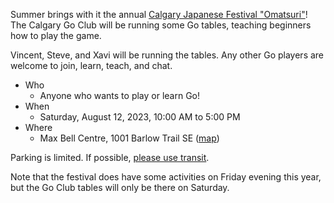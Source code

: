<!--
.. title: Omatsuri 2023 - August 12
.. slug: omatsuri-2023-august-12
.. date: 2023-07-30 21:39:44 UTC-06:00
.. tags: 
.. category: 
.. link: 
.. description: 
.. type: text
-->

Summer brings with it the annual [Calgary Japanese Festival "Omatsuri"](https://calgaryjapanesefestival.com/)!  The 
Calgary Go Club will be running some Go tables, teaching beginners how to play the game.

Vincent, Steve, and Xavi will be running the tables.  Any other Go players are welcome to join, learn, teach, and 
chat.

* Who
    * Anyone who wants to play or learn Go!
* When
    * Saturday, August 12, 2023, 10:00 AM to 5:00 PM
* Where
    * Max Bell Centre, 1001 Barlow Trail SE ([map](https://goo.gl/maps/K9BBTcDd7w42))

Parking is limited.  If possible, [please use transit](https://calgaryjapanesefestival.com/index.php/location/).

Note that the festival does have some activities on Friday evening this year, but the Go Club tables will only be 
there on Saturday.
